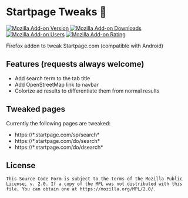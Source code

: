 # Startpage Tweaks 🔧

[![Mozilla Add-on Version](https://proxy.cyb3rko.de/shields/amo/v/startpage-tweaks?logo=firefox&label=Firefox%20Addon&color=cc3d00)](https://addons.mozilla.org/en-US/firefox/addon/startpage-tweaks)
[![Mozilla Add-on Downloads](https://proxy.cyb3rko.de/shields/amo/dw/startpage-tweaks?logo=firefox&label=Downloads&color=cc3d00)](https://addons.mozilla.org/en-US/firefox/addon/startpage-tweaks)
[![Mozilla Add-on Users](https://proxy.cyb3rko.de/shields/amo/users/startpage-tweaks?logo=firefox&label=Users&color=cc3d00)](https://addons.mozilla.org/en-US/firefox/addon/startpage-tweaks)
[![Mozilla Add-on Rating](https://proxy.cyb3rko.de/shields/amo/stars/startpage-tweaks?logo=firefox&label=Rating&color=cc3d00)](https://addons.mozilla.org/en-US/firefox/addon/startpage-tweaks)

Firefox addon to tweak Startpage.com (compatible with Android)

## Features (requests always welcome)

- Add search term to the tab title
- Add OpenStreetMap link to navbar
- Colorize ad results to differentiate them from normal results

## Tweaked pages

Currently the following pages are tweaked:
- https://\*.startpage.com/sp/search\*
- https://\*.startpage.com/do/search\*
- https://\*.startpage.com/do/dsearch\*


## License

    This Source Code Form is subject to the terms of the Mozilla Public
    License, v. 2.0. If a copy of the MPL was not distributed with this
    file, You can obtain one at https://mozilla.org/MPL/2.0/.
